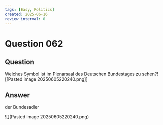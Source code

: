 ```yaml
---
tags: [Easy, Politics]
created: 2025-06-16
review_interval: 0
---
```


# Question 062

## Question

Welches Symbol ist im Plenarsaal des Deutschen Bundestages zu sehen?![[Pasted image 20250605220240.png]]

## Answer

der Bundesadler

![](Pasted image 20250605220240.png)
